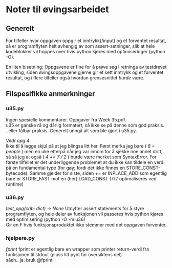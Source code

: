 # Noter til øvingsarbeidet

## Generelt
For tilfeller hvor oppgaven oppgir et inntrykk(/input) og et forventet resultat,
så er programflyten helt avhengig av som assert-setninger, slik at hele kodeblokker vil hoppes over hvis python kjøres med optimiseringer (python -O).

En liten bisetning; Oppgavene er fine for å prøve seg i retninga av testdrevet utvikling, siden øvingsoppgavene gjerne gir et sett inntrykk og et forventet
resultat, og i flere tilfeller også hvordan grensesnittet *burde* være.

## Filspesifikke anmerkninger

### u35.py
Ingen spesielle kommentarer. Oppgaver fra Week 35.pdf.  
u35 er ganske rå og dårlig formatert, så ikke se på denne som god praksis.
..eller tålbar praksis. Generelt unngå alt som ble gjort i u35.py.

*Vedr opg 4*  
Ikke til å legge skjul på at jeg blingsa litt her. Først merka jeg bare 
( *8 = people* ) men en uke etterpå når jeg var innom for å sjekke noe annet
dritt, så så jeg at også ( *4 += 7 / 2* ) burde være merket som SyntaxError. 
For første tilfellet er det underliggende problemet at du ikke kan tildele
en verdi på en fundamental type (for gøy; fordi det ikke finnes en STORE_CONST-bytecode). Samme gjelder for siste, siden += er INPLACE_ADD som 
egentlig bare er STORE_FAST mot en (her) LOAD_CONST (7/2 optimaliseres ved runtime) 


### u36.py
*test_opg(crib: dict) -> None*
Utnytter assert statements for å styre programflyten, og hele deler av
funksjonen vil passeres hvis python kjøres med optimisering (python -O -m u36)  
Gir en F hvis funksjonsproduktet ikke stemmer med det oppgaven forventer.


### hjelpere.py
*fprint*
fprint er egentlig bare en wrapper som printer return-verdi fra funksjonen
til stdout (pluss litt pynt for oversiktens del)  
såeh.. ja. bruk @fprint